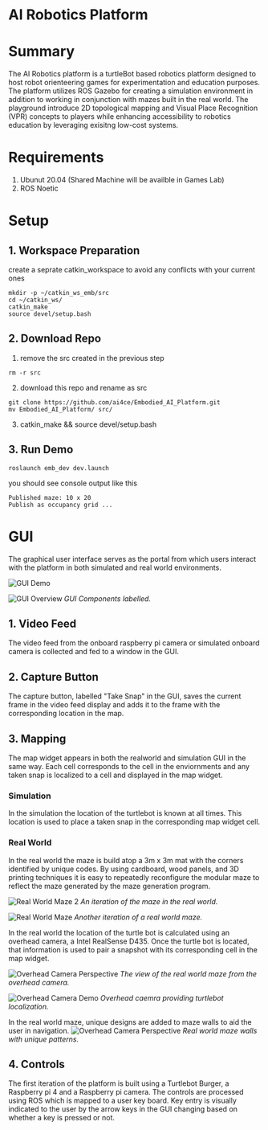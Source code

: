 # AI Robotics Platform

# Summary
The AI Robotics platform is a turtleBot based robotics platform designed to host robot orienteering games for experimentation and education purposes. The platform utilizes ROS Gazebo for creating a simulation environment in addition to working in conjunction with mazes built in the real world. The playground introduce 2D topological mapping and Visual Place Recognition (VPR) concepts to players while enhancing accessibility to robotics education by leveraging exisitng low-cost systems.

# Requirements
1. Ubunut 20.04 (Shared Machine will be availble in Games Lab)
2. ROS Noetic

# Setup
## 1. Workspace Preparation
create a seprate catkin_workspace to avoid any conflicts with your current ones

```console
mkdir -p ~/catkin_ws_emb/src
cd ~/catkin_ws/
catkin_make
source devel/setup.bash
```


## 2. Download Repo
1. remove the src created in the previous step
```console
rm -r src
```
2. download this repo and rename as src
```console
git clone https://github.com/ai4ce/Embodied_AI_Platform.git
mv Embodied_AI_Platform/ src/

```
3. catkin_make && source devel/setup.bash


## 3. Run Demo
```console
roslaunch emb_dev dev.launch
```
you should see console output like this 

```console
Published maze: 10 x 20
Publish as occupancy grid ...
```
# GUI

The graphical user interface serves as the portal from which users interact with the platform in both simulated and real world environments.

![GUI Demo](Images/GUIDemo.gif)

![GUI Overview](Images/GUIBreakDown.png)
*GUI Components labelled.*

## 1. Video Feed
The video feed from the onboard raspberry pi camera or simulated onboard camera is collected and fed to a window in the GUI.

## 2. Capture Button
The capture button, labelled "Take Snap" in the GUI, saves the current frame in the video feed display and adds it to the frame with the corresponding location in the map.

## 3. Mapping
The map widget appears in both the realworld and simulation GUI in the same way. Each cell corresponds to the cell in the enviornments and any taken snap is localized to a cell and displayed in the map widget.
### Simulation
In the simulation the location of the turtlebot is known at all times. This location is used to place a taken snap in the corresponding map widget cell.
### Real World
In the real world the maze is build atop a 3m x 3m mat with the corners identified by unique codes. By using cardboard, wood panels, and 3D printing techniques it is easy to repeatedly reconfigure the modular maze to reflect the maze generated by the maze generation program. 

![Real World Maze 2](Images/RealWorldMazeGeneration2.jpeg)
*An iteration of the maze in the real world.*

![Real World Maze](Images/realWorldOverview.png)
*Another iteration of a real world maze.*

In the real world the location of the turtle bot is calculated using an overhead camera, a Intel RealSense D435. Once the turtle bot is located, that information is used to pair a snapshot with its corresponding cell in the map widget.

![Overhead Camera Perspective](Images/OverheadCameraPerspective.png)
*The view of the real world maze from the overhead camera.*

![Overhead Camera Demo](Images/Images/overheadCameraFeed.gif)
*Overhead caemra providing turtlebot localization.*

In the real world maze, unique designs are added to maze walls to aid the user in navigation.
![Overhead Camera Perspective](Images/overheadCameraFeed.gif)
*Real world maze walls with unique patterns.*

## 4. Controls
The first iteration of the platform is built using a Turtlebot Burger, a Raspberry pi 4 and a Raspberry pi camera. The controls are processed using ROS which is mapped to a user key board. Key entry is visually indicated to the user by the arrow keys in the GUI changing based on whether a key is pressed or not.




